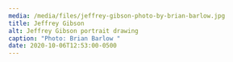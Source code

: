 ```yaml
---
media: /media/files/jeffrey-gibson-photo-by-brian-barlow.jpg
title: Jeffrey Gibson
alt: Jeffrey Gibson portrait drawing
caption: "Photo: Brian Barlow "
date: 2020-10-06T12:53:00-0500
---
```

